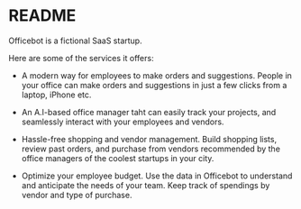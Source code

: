 # README

Officebot is a fictional SaaS startup.

Here are some of the services it offers:

- A modern way for employees to make orders and suggestions. People in your office can make orders and suggestions in just a few clicks from a laptop, iPhone etc.

- An A.I-based office manager taht can easily track your projects, and seamlessly interact with your employees and vendors.

- Hassle-free shopping and vendor management. Build shopping lists, review past orders, and purchase from vendors recommended by the office managers of the coolest startups in your city.

- Optimize your employee budget. Use the data in Officebot to understand and anticipate the needs of your team. Keep track of spendings by vendor and type of purchase.


